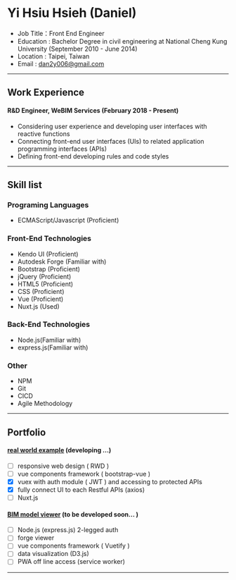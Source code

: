 # Yi Hsiu Hsieh (Daniel)
 
+ Job Title：Front End Engineer 
+ Education : Bachelor Degree in civil engineering at National Cheng Kung University (September 2010 - June 2014)
+ Location : Taipei, Taiwan 
+ Email : dan2y006@gmail.com 

 * * *

<!-- ## Overview 

+ 畢業後即從事本科系(土木)相關工作，因對開發有興趣遂踏進研發的範疇，關於開發相關知幾乎皆透過網路資源習得，期許自我能一直保有熱誠並繼續精進實力。
+ 具備獨立研究與整合能力 
+ 樂於學習新知識與技術並許開發者交流

 * * * -->

## Work Experience 
#### R&D Engineer, WeBIM Services (February 2018 - Present)
+ Considering user experience and developing user interfaces with reactive functions
+ Connecting front-end user interfaces (UIs) to related application programming interfaces (APIs)  
+ Defining front-end developing rules and code styles

* * * 
  
## Skill list 

### Programing Languages
+ ECMAScript/Javascript (Proficient)

### Front-End Technologies
+ Kendo UI (Proficient)
+ Autodesk Forge (Familiar with)
+ Bootstrap (Proficient)
+ jQuery (Proficient)
+ HTML5 (Proficient)
+ CSS (Proficient)
+ Vue (Proficient)
+ Nuxt.js (Used)

### Back-End Technologies

+ Node.js(Familiar with) 
+ express.js(Familiar with)

### Other 
+ NPM
+ Git 
+ CICD 
+ Agile Methodology

* * *
<!-- 
## 未來學習計畫 

+ 前端 : TypeScript, Tailwind 
+ 單元測試: Jest
+ 端對端測試: NightWatch
+ 桌面程式: electron 
+ 資料庫：MongoDB, GraphQL 
+ 作業系統 : Linux Ubuntu 
+ 開發維運技術 : Docker , AWS
+ 伺服器：IIS 
+ 設計模式：OOP 

* * * -->


## Portfolio

#### [real world example](https://danielhsieh0618.github.io/real-world-vue/#/) (developing ...)
+ [ ] responsive web design ( RWD )
+ [ ] vue components framework ( bootstrap-vue )
+ [x] vuex with auth module ( JWT ) and accessing to protected APIs
+ [x] fully connect UI to each Restful APIs (axios)
+ [ ] Nuxt.js

#### [BIM model viewer]() (to be developed soon... )
+ [ ] Node.js (express.js) 2-legged auth
+ [ ] forge viewer 
+ [ ] vue components framework  ( Vuetify )
+ [ ] data visualization (D3.js)
+ [ ] PWA off line access (service worker)

 * * *